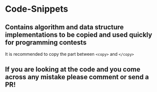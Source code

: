 # Code-Snippets

## Contains algorithm and data structure implementations to be copied and used quickly for programming contests

It is recommended to copy the part between `<copy>` and `</copy>`

## If you are looking at the code and you come across any mistake please comment or send a PR!
